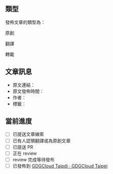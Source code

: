 ## 類型

發佈文章的類型為：

原創

翻譯

轉載

## 文章訊息

- 原文連結：
- 原文發佈時間：
- 作者：
- 標籤：

## 當前進度

- [ ] 已提送文章線索
- [ ] 已有人認領翻譯或為原創文章
- [ ] 已提送 PR
- [ ] 正在 review
- [ ] review 完成等待發布
- [ ] 已發佈到 [GDGCloud Taipdi · GDGCloud Taipei](https://taipei.gdgcloud.tw/)